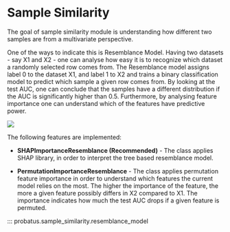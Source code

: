 # Sample Similarity

The goal of sample similarity module is understanding how different two samples are from a multivariate perspective.

One of the ways to indicate this is Resemblance Model. Having two datasets -  say X1 and X2 - one can analyse how easy it is to recognize which dataset a randomly selected row comes from. The Resemblance model assigns label 0 to the dataset X1, and label 1 to X2 and trains a binary classification model to predict which sample a given row comes from.
By looking at the test AUC, one can conclude that the samples have a different distribution if the AUC is significantly higher than 0.5. Furthermore, by analysing feature importance one can understand which of the features have predictive power.

<img src="../img/resemblance_model_schema.png"/>


The following features are implemented:

- **SHAPImportanceResemblance (Recommended)** -  The class applies SHAP library, in order to interpret the tree based resemblance model.

- **PermutationImportanceResemblance** -  The class applies permutation feature importance in order to understand which features the current model relies on the most. The higher the importance of the feature, the more a given feature possibly differs in X2 compared to X1. The importance indicates how much the test AUC drops if a given feature is permuted.


::: probatus.sample_similarity.resemblance_model


